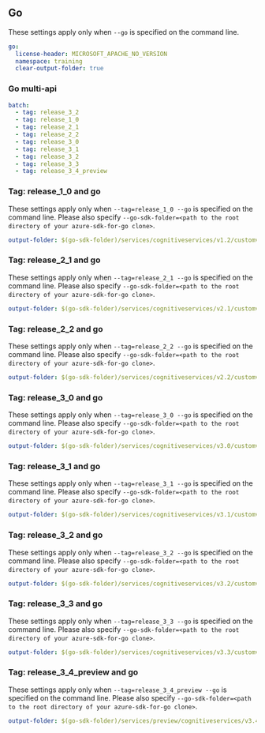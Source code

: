 ## Go

These settings apply only when `--go` is specified on the command line.

``` yaml $(go)
go:
  license-header: MICROSOFT_APACHE_NO_VERSION
  namespace: training
  clear-output-folder: true
```

### Go multi-api

``` yaml $(go) && $(multiapi)
batch:
  - tag: release_3_2
  - tag: release_1_0
  - tag: release_2_1
  - tag: release_2_2
  - tag: release_3_0
  - tag: release_3_1
  - tag: release_3_2
  - tag: release_3_3
  - tag: release_3_4_preview
```

### Tag: release_1_0 and go

These settings apply only when `--tag=release_1_0 --go` is specified on the command line.
Please also specify `--go-sdk-folder=<path to the root directory of your azure-sdk-for-go clone>`.

``` yaml $(tag) == 'release_1_0' && $(go)
output-folder: $(go-sdk-folder)/services/cognitiveservices/v1.2/customvision/$(namespace)
```

### Tag: release_2_1 and go

These settings apply only when `--tag=release_2_1 --go` is specified on the command line.
Please also specify `--go-sdk-folder=<path to the root directory of your azure-sdk-for-go clone>`.

``` yaml $(tag) == 'release_2_1' && $(go)
output-folder: $(go-sdk-folder)/services/cognitiveservices/v2.1/customvision/$(namespace)
```

### Tag: release_2_2 and go

These settings apply only when `--tag=release_2_2 --go` is specified on the command line.
Please also specify `--go-sdk-folder=<path to the root directory of your azure-sdk-for-go clone>`.

``` yaml $(tag) == 'release_2_2' && $(go)
output-folder: $(go-sdk-folder)/services/cognitiveservices/v2.2/customvision/$(namespace)
```

### Tag: release_3_0 and go

These settings apply only when `--tag=release_3_0 --go` is specified on the command line.
Please also specify `--go-sdk-folder=<path to the root directory of your azure-sdk-for-go clone>`.

``` yaml $(tag) == 'release_3_0' && $(go)
output-folder: $(go-sdk-folder)/services/cognitiveservices/v3.0/customvision/$(namespace)
```

### Tag: release_3_1 and go

These settings apply only when `--tag=release_3_1 --go` is specified on the command line.
Please also specify `--go-sdk-folder=<path to the root directory of your azure-sdk-for-go clone>`.

``` yaml $(tag) == 'release_3_1' && $(go)
output-folder: $(go-sdk-folder)/services/cognitiveservices/v3.1/customvision/$(namespace)
```

### Tag: release_3_2 and go

These settings apply only when `--tag=release_3_2 --go` is specified on the command line.
Please also specify `--go-sdk-folder=<path to the root directory of your azure-sdk-for-go clone>`.

``` yaml $(tag) == 'release_3_2' && $(go)
output-folder: $(go-sdk-folder)/services/cognitiveservices/v3.2/customvision/$(namespace)
```

### Tag: release_3_3 and go

These settings apply only when `--tag=release_3_3 --go` is specified on the command line.
Please also specify `--go-sdk-folder=<path to the root directory of your azure-sdk-for-go clone>`.

``` yaml $(tag) == 'release_3_3' && $(go)
output-folder: $(go-sdk-folder)/services/cognitiveservices/v3.3/customvision/$(namespace)
```

### Tag: release_3_4_preview and go

These settings apply only when `--tag=release_3_4_preview --go` is specified on the command line.
Please also specify `--go-sdk-folder=<path to the root directory of your azure-sdk-for-go clone>`.

``` yaml $(tag) == 'release_3_4_preview' && $(go)
output-folder: $(go-sdk-folder)/services/preview/cognitiveservices/v3.4-preview/customvision/$(namespace)
```